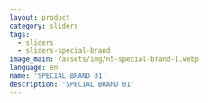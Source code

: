```yaml
---
layout: product
category: sliders
tags:
  - sliders
  - sliders-special-brand
image_main: /assets/img/n5-special-brand-1.webp
language: en
name: 'SPECIAL BRAND 01'
description: 'SPECIAL BRAND 01'
---
```


